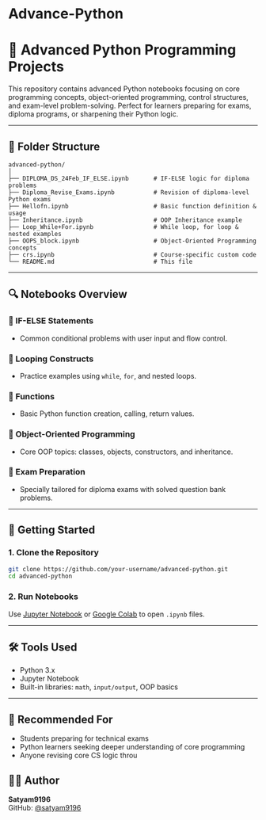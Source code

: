 # Advance-Python

# 🐍 Advanced Python Programming Projects

This repository contains advanced Python notebooks focusing on core programming concepts, object-oriented programming, control structures, and exam-level problem-solving. Perfect for learners preparing for exams, diploma programs, or sharpening their Python logic.

---

## 📁 Folder Structure

```
advanced-python/
│
├── DIPLOMA_DS_24Feb_IF_ELSE.ipynb       # IF-ELSE logic for diploma problems
├── Diploma_Revise_Exams.ipynb           # Revision of diploma-level Python exams
├── Hellofn.ipynb                        # Basic function definition & usage
├── Inheritance.ipynb                    # OOP Inheritance example
├── Loop_While+For.ipynb                 # While loop, for loop & nested examples
├── OOPS_block.ipynb                     # Object-Oriented Programming concepts
├── crs.ipynb                            # Course-specific custom code
└── README.md                            # This file
```

---

## 🔍 Notebooks Overview

### 🔹 IF-ELSE Statements
- Common conditional problems with user input and flow control.

### 🔹 Looping Constructs
- Practice examples using `while`, `for`, and nested loops.

### 🔹 Functions
- Basic Python function creation, calling, return values.

### 🔹 Object-Oriented Programming
- Core OOP topics: classes, objects, constructors, and inheritance.

### 🔹 Exam Preparation
- Specially tailored for diploma exams with solved question bank problems.

---

## 🚀 Getting Started

### 1. Clone the Repository

```bash
git clone https://github.com/your-username/advanced-python.git
cd advanced-python
```

### 2. Run Notebooks

Use [Jupyter Notebook](https://jupyter.org/) or [Google Colab](https://colab.research.google.com/) to open `.ipynb` files.

---

## 🛠️ Tools Used

- Python 3.x
- Jupyter Notebook
- Built-in libraries: `math`, `input/output`, OOP basics

---

## 📌 Recommended For

- Students preparing for technical exams
- Python learners seeking deeper understanding of core programming
- Anyone revising core CS logic throu

## 👨‍💻 Author

**Satyam9196**  
GitHub: [@satyam9196](https://github.com/satyam9196)
